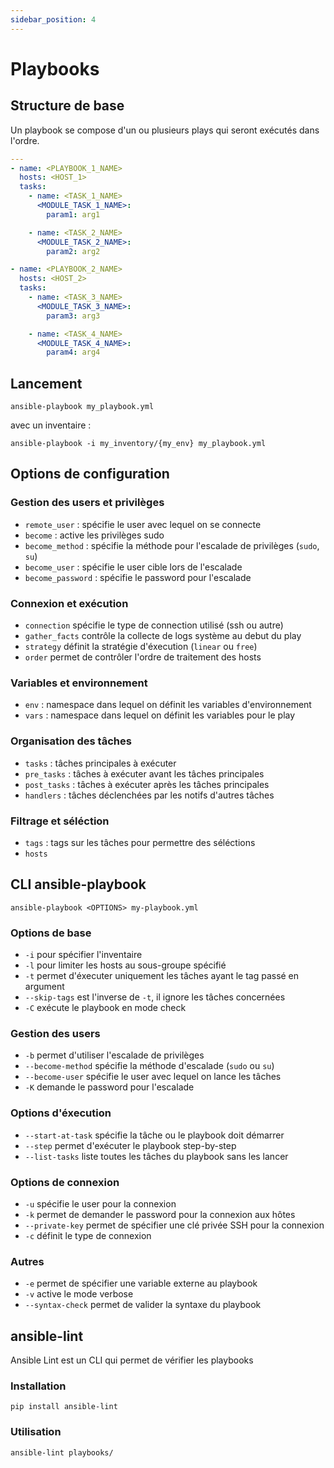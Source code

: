 ```yaml
---
sidebar_position: 4
---
```


# Playbooks

## Structure de base

Un playbook se compose d'un ou plusieurs plays qui seront exécutés dans l'ordre.

```yaml
---
- name: <PLAYBOOK_1_NAME>
  hosts: <HOST_1>
  tasks:
    - name: <TASK_1_NAME>
      <MODULE_TASK_1_NAME>:
        param1: arg1

    - name: <TASK_2_NAME>
      <MODULE_TASK_2_NAME>:
        param2: arg2

- name: <PLAYBOOK_2_NAME>
  hosts: <HOST_2>
  tasks:
    - name: <TASK_3_NAME>
      <MODULE_TASK_3_NAME>:
        param3: arg3

    - name: <TASK_4_NAME>
      <MODULE_TASK_4_NAME>:
        param4: arg4
```

## Lancement

```shell
ansible-playbook my_playbook.yml
```

avec un inventaire : 

```shell
ansible-playbook -i my_inventory/{my_env} my_playbook.yml 
```

## Options de configuration

### Gestion des users et privilèges

- `remote_user` : spécifie le user avec lequel on se connecte
- `become` : active les privilèges sudo
- `become_method` : spécifie la méthode pour l'escalade de privilèges (`sudo`, `su`)
- `become_user` : spécifie le user cible lors de l'escalade
- `become_password` : spécifie le password pour l'escalade

### Connexion et exécution

- `connection` spécifie le type de connection utilisé (ssh ou autre)
- `gather_facts` contrôle la collecte de logs système au debut du play
- `strategy` définit la stratégie d'éxecution (`linear` ou `free`)
- `order` permet de contrôler l'ordre de traitement des hosts

### Variables et environnement

- `env` : namespace dans lequel on définit les variables d'environnement
- `vars` : namespace dans lequel on définit les variables pour le play

### Organisation des tâches

- `tasks` : tâches principales à exécuter
- `pre_tasks` : tâches à exécuter avant les tâches principales
- `post_tasks` : tâches à exécuter après les tâches principales
- `handlers` : tâches déclenchées par les notifs d'autres tâches

### Filtrage et séléction

- `tags` : tags sur les tâches pour permettre des séléctions
- `hosts`

## CLI ansible-playbook

```shell
ansible-playbook <OPTIONS> my-playbook.yml
```

### Options de base

- `-i` pour spécifier l'inventaire
- `-l` pour limiter les hosts au sous-groupe spécifié
- `-t` permet d'éxecuter uniquement les tâches ayant le tag passé en argument
- `--skip-tags` est l'inverse de `-t`, il ignore les tâches concernées
- `-C` exécute le playbook en mode check

### Gestion des users

- `-b` permet d'utiliser l'escalade de privilèges
- `--become-method` spécifie la méthode d'escalade (`sudo` ou `su`)
- `--become-user` spécifie le user avec lequel on lance les tâches
- `-K` demande le password pour l'escalade

### Options d'éxecution

- `--start-at-task` spécifie la tâche ou le playbook doit démarrer
- `--step` permet d'exécuter le playbook step-by-step
- `--list-tasks` liste toutes les tâches du playbook sans les lancer

### Options de connexion

- `-u` spécifie le user pour la connexion
- `-k` permet de demander le password pour la connexion aux hôtes
- `--private-key` permet de spécifier une clé privée SSH pour la connexion
- `-c` définit le type de connexion

### Autres

- `-e` permet de spécifier une variable externe au playbook
- `-v` active le mode verbose
- `--syntax-check` permet de valider la syntaxe du playbook

## ansible-lint

Ansible Lint est un CLI qui permet de vérifier les playbooks

### Installation

```shell
pip install ansible-lint
```

### Utilisation

```shell
ansible-lint playbooks/
```
